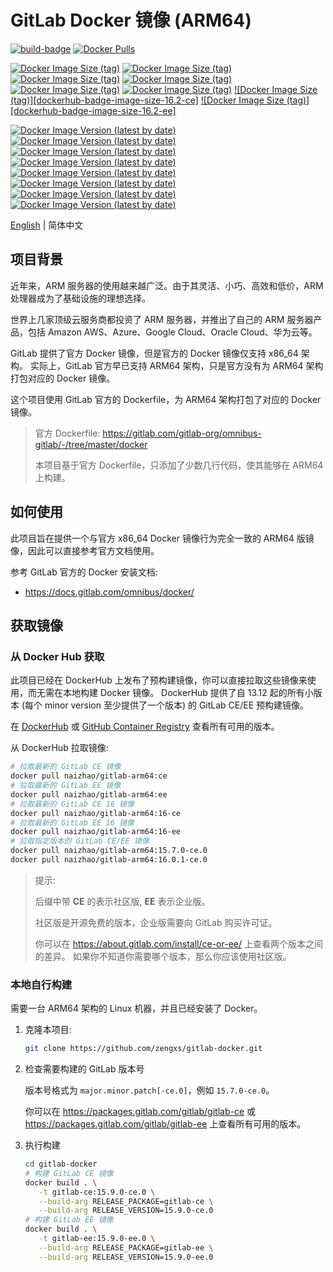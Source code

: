 # GitLab Docker 镜像 (ARM64)

[![build-badge][github-actions-badge]][github-actions]
[![Docker Pulls][dockerhub-badge-pulls]][dockerhub]

[![Docker Image Size (tag)][dockerhub-badge-image-size-15-ce]][dockerhub]
[![Docker Image Size (tag)][dockerhub-badge-image-size-15-ee]][dockerhub]
[![Docker Image Size (tag)][dockerhub-badge-image-size-16.0-ce]][dockerhub]
[![Docker Image Size (tag)][dockerhub-badge-image-size-16.0-ee]][dockerhub]
[![Docker Image Size (tag)][dockerhub-badge-image-size-16.1-ce]][dockerhub]
[![Docker Image Size (tag)][dockerhub-badge-image-size-16.1-ee]][dockerhub]
[![Docker Image Size (tag)][dockerhub-badge-image-size-16.2-ce]][dockerhub]
[![Docker Image Size (tag)][dockerhub-badge-image-size-16.2-ee]][dockerhub]

[![Docker Image Version (latest by date)][dockerhub-badge-latest-version-15-ce]][dockerhub]
[![Docker Image Version (latest by date)][dockerhub-badge-latest-version-15-ee]][dockerhub]
[![Docker Image Version (latest by date)][dockerhub-badge-latest-version-16.0-ce]][dockerhub]
[![Docker Image Version (latest by date)][dockerhub-badge-latest-version-16.0-ee]][dockerhub]
[![Docker Image Version (latest by date)][dockerhub-badge-latest-version-16.1-ce]][dockerhub]
[![Docker Image Version (latest by date)][dockerhub-badge-latest-version-16.1-ee]][dockerhub]
[![Docker Image Version (latest by date)][dockerhub-badge-latest-version-16.2-ce]][dockerhub]
[![Docker Image Version (latest by date)][dockerhub-badge-latest-version-16.2-ee]][dockerhub]

[github-actions]: https://github.com/naizhao/gitlab-arm64/actions/workflows/build.yml
[github-actions-badge]: https://github.com/naizhao/gitlab-arm64/actions/workflows/build.yml/badge.svg?branch=main
[dockerhub]: https://hub.docker.com/r/naizhao/gitlab-arm64/tags
[dockerhub-badge-pulls]: https://img.shields.io/docker/pulls/naizhao/gitlab-arm64?logo=docker
[dockerhub-badge-image-size-15-ce]: https://img.shields.io/docker/image-size/naizhao/gitlab-arm64/15-ce?label=gitlab-15-ce&logo=docker
[dockerhub-badge-image-size-15-ee]: https://img.shields.io/docker/image-size/naizhao/gitlab-arm64/15-ee?label=gitlab-15-ee&logo=docker
[dockerhub-badge-image-size-16.0-ce]: https://img.shields.io/docker/image-size/naizhao/gitlab-arm64/16.0-ce?label=gitlab-16.0-ce&logo=docker
[dockerhub-badge-image-size-16.0-ee]: https://img.shields.io/docker/image-size/naizhao/gitlab-arm64/16.0-ee?label=gitlab-16.0-ee&logo=docker
[dockerhub-badge-image-size-16.1-ce]: https://img.shields.io/docker/image-size/naizhao/gitlab-arm64/16.1-ce?label=gitlab-16.1-ce&logo=docker
[dockerhub-badge-image-size-16.1-ee]: https://img.shields.io/docker/image-size/naizhao/gitlab-arm64/16.1-ee?label=gitlab-16.1-ee&logo=docker
[dockerhub-badge-latest-version-15-ce]: https://img.shields.io/docker/v/naizhao/gitlab-arm64/15-ce?arch=arm64&logo=docker
[dockerhub-badge-latest-version-15-ee]: https://img.shields.io/docker/v/naizhao/gitlab-arm64/15-ee?arch=arm64&logo=docker
[dockerhub-badge-latest-version-16.0-ce]: https://img.shields.io/docker/v/naizhao/gitlab-arm64/16.0-ce?arch=arm64&logo=docker
[dockerhub-badge-latest-version-16.0-ee]: https://img.shields.io/docker/v/naizhao/gitlab-arm64/16.0-ee?arch=arm64&logo=docker
[dockerhub-badge-latest-version-16.1-ce]: https://img.shields.io/docker/v/naizhao/gitlab-arm64/16.1-ce?arch=arm64&logo=docker
[dockerhub-badge-latest-version-16.1-ee]: https://img.shields.io/docker/v/naizhao/gitlab-arm64/16.1-ee?arch=arm64&logo=docker
[dockerhub-badge-latest-version-16.2-ce]: https://img.shields.io/docker/v/naizhao/gitlab-arm64/16.2-ce?arch=arm64&logo=docker
[dockerhub-badge-latest-version-16.2-ee]: https://img.shields.io/docker/v/naizhao/gitlab-arm64/16.2-ee?arch=arm64&logo=docker
[ghcr]: https://github.com/naizhao/gitlab-arm64/pkgs/container/gitlab-arm

[English](./README.md) | 简体中文

## 项目背景

近年来，ARM 服务器的使用越来越广泛。由于其灵活、小巧、高效和低价，ARM 处理器成为了基础设施的理想选择。

世界上几家顶级云服务商都投资了 ARM 服务器，并推出了自己的 ARM 服务器产品，包括 Amazon AWS、Azure、Google Cloud、Oracle Cloud、华为云等。

GitLab 提供了官方 Docker 镜像，但是官方的 Docker 镜像仅支持 x86_64 架构。
实际上，GitLab 官方早已支持 ARM64 架构，只是官方没有为 ARM64 架构打包对应的 Docker 镜像。

这个项目使用 GitLab 官方的 Dockerfile，为 ARM64 架构打包了对应的 Docker 镜像。

> 官方 Dockerfile: <https://gitlab.com/gitlab-org/omnibus-gitlab/-/tree/master/docker>
>
> 本项目基于官方 Dockerfile，只添加了少数几行代码，使其能够在 ARM64 上构建。

## 如何使用

此项目旨在提供一个与官方 x86_64 Docker 镜像行为完全一致的 ARM64 版镜像，因此可以直接参考官方文档使用。

参考 GitLab 官方的 Docker 安装文档:

- <https://docs.gitlab.com/omnibus/docker/>

## 获取镜像

### 从 Docker Hub 获取

此项目已经在 DockerHub 上发布了预构建镜像，你可以直接拉取这些镜像来使用，而无需在本地构建 Docker 镜像。
DockerHub 提供了自 13.12 起的所有小版本 (每个 minor version 至少提供了一个版本) 的 GitLab CE/EE 预构建镜像。

在 [DockerHub][dockerhub] 或 [GitHub Container Registry][ghcr] 查看所有可用的版本。

从 DockerHub 拉取镜像:

```sh
# 拉取最新的 GitLab CE 镜像
docker pull naizhao/gitlab-arm64:ce
# 拉取最新的 GitLab EE 镜像
docker pull naizhao/gitlab-arm64:ee
# 拉取最新的 GitLab CE 16 镜像
docker pull naizhao/gitlab-arm64:16-ce
# 拉取最新的 GitLab EE 16 镜像
docker pull naizhao/gitlab-arm64:16-ee
# 拉取指定版本的 GitLab CE/EE 镜像
docker pull naizhao/gitlab-arm64:15.7.0-ce.0
docker pull naizhao/gitlab-arm64:16.0.1-ce.0
```

> 提示:
>
> 后缀中带 **CE** 的表示社区版, **EE** 表示企业版。
>
> 社区版是开源免费的版本，企业版需要向 GitLab 购买许可证。
>
> 你可以在 <https://about.gitlab.com/install/ce-or-ee/> 上查看两个版本之间的差异。
> 如果你不知道你需要哪个版本，那么你应该使用社区版。

### 本地自行构建

需要一台 ARM64 架构的 Linux 机器，并且已经安装了 Docker。

1. 克隆本项目:

   ```sh
   git clone https://github.com/zengxs/gitlab-docker.git
   ```

2. 检查需要构建的 GitLab 版本号

   版本号格式为 `major.minor.patch[-ce.0]`，例如 `15.7.0-ce.0`。

   你可以在 <https://packages.gitlab.com/gitlab/gitlab-ce> 或 <https://packages.gitlab.com/gitlab/gitlab-ee> 上查看所有可用的版本。

3. 执行构建

   ```sh
   cd gitlab-docker
   # 构建 GitLab CE 镜像
   docker build . \
      -t gitlab-ce:15.9.0-ce.0 \
      --build-arg RELEASE_PACKAGE=gitlab-ce \
      --build-arg RELEASE_VERSION=15.9.0-ce.0
   # 构建 GitLab EE 镜像
   docker build . \
      -t gitlab-ee:15.9.0-ee.0 \
      --build-arg RELEASE_PACKAGE=gitlab-ee \
      --build-arg RELEASE_VERSION=15.9.0-ee.0
   ```
